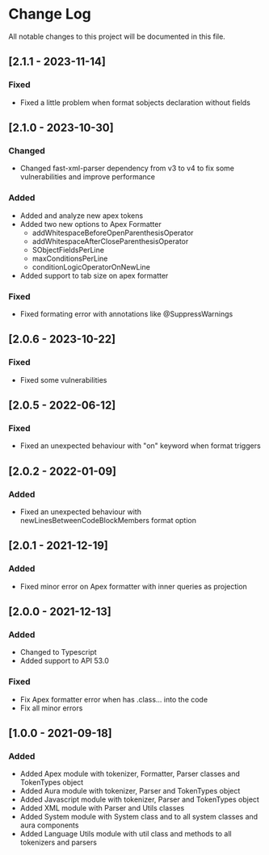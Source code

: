 # Change Log
All notable changes to this project will be documented in this file.

## [2.1.1 - 2023-11-14]
### Fixed
- Fixed a little problem when format sobjects declaration without fields

## [2.1.0 - 2023-10-30]
### Changed
- Changed fast-xml-parser dependency from v3 to v4 to fix some vulnerabilities and improve performance

### Added
- Added and analyze new apex tokens
- Added two new options to Apex Formatter
  - addWhitespaceBeforeOpenParenthesisOperator
  - addWhitespaceAfterCloseParenthesisOperator
  - SObjectFieldsPerLine
  - maxConditionsPerLine
  - conditionLogicOperatorOnNewLine
- Added support to tab size on apex formatter

### Fixed
- Fixed formating error with annotations like @SuppressWarnings

## [2.0.6 - 2023-10-22]
### Fixed
- Fixed some vulnerabilities

## [2.0.5 - 2022-06-12]
### Fixed
- Fixed an unexpected behaviour with "on" keyword when format triggers

## [2.0.2 - 2022-01-09]
### Added
- Fixed an unexpected behaviour with newLinesBetweenCodeBlockMembers format option

## [2.0.1 - 2021-12-19]
### Added
- Fixed minor error on Apex formatter with inner queries as projection

## [2.0.0 - 2021-12-13]
### Added
- Changed to Typescript
- Added support to API 53.0

### Fixed
- Fix Apex formatter error when has .class... into the code
- Fix all minor errors

## [1.0.0 - 2021-09-18]
### Added
- Added Apex module with tokenizer, Formatter, Parser classes and TokenTypes object
- Added Aura module with tokenizer, Parser and TokenTypes object
- Added Javascript module with tokenizer, Parser and TokenTypes object
- Added XML module with Parser and Utils classes
- Added System module with System class and to all system classes and aura components
- Added Language Utils module with util class and methods to all tokenizers and parsers